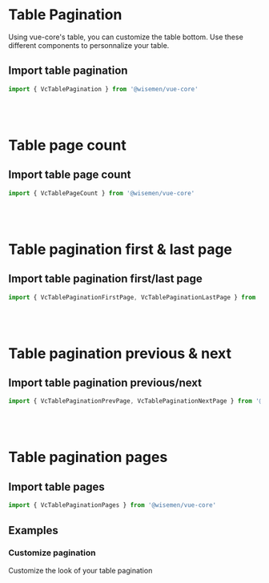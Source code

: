 # Table Pagination
Using vue-core's table, you can customize the table bottom. Use these different components to personnalize your table.

## Import table pagination

```ts
import { VcTablePagination } from '@wisemen/vue-core'
```

<!-- @include: ./table-pagination-meta.md -->

<br>
<br>

# Table page count

## Import table page count

```ts
import { VcTablePageCount } from '@wisemen/vue-core'
```

<!-- @include: ./table-page-count-meta.md -->

<br>
<br>

# Table pagination first & last page

## Import table pagination first/last page

```ts
import { VcTablePaginationFirstPage, VcTablePaginationLastPage } from '@wisemen/vue-core'
```

<!-- @include: ./table-pagination-first-page-meta.md -->
<!-- @include: ./table-pagination-last-page-meta.md -->

<br>
<br>

# Table pagination previous & next

## Import table pagination previous/next

```ts
import { VcTablePaginationPrevPage, VcTablePaginationNextPage } from '@wisemen/vue-core'
```

<!-- @include: ./table-pagination-prev-page-meta.md -->
<!-- @include: ./table-pagination-next-page-meta.md -->

<br>
<br>

# Table pagination pages

## Import table pages

```ts
import { VcTablePaginationPages } from '@wisemen/vue-core'
```

<!-- @include: ./table-pagination-pages-meta.md -->

## Examples

### Customize pagination
Customize the look of your table pagination

<ComponentPreviewV1 name="table-pagination/customize" />
